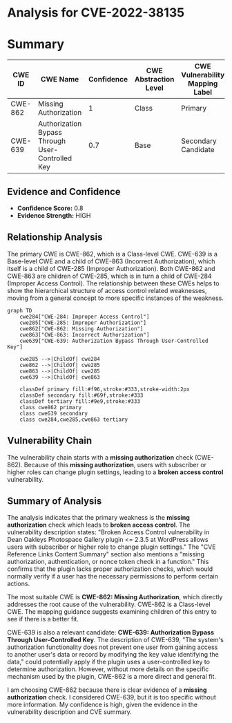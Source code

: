 # Analysis for CVE-2022-38135

# Summary
| CWE ID | CWE Name | Confidence | CWE Abstraction Level | CWE Vulnerability Mapping Label | CWE-Vulnerability Mapping Notes |
|---|---|---|---|---|---|
| CWE-862 | Missing Authorization | 1 | Class | Primary | Allowed-with-Review |
| CWE-639 | Authorization Bypass Through User-Controlled Key | 0.7 | Base | Secondary Candidate | Allowed |

## Evidence and Confidence

*   **Confidence Score:** 0.8
*   **Evidence Strength:** HIGH

## Relationship Analysis
The primary CWE is CWE-862, which is a Class-level CWE. CWE-639 is a Base-level CWE and a child of CWE-863 (Incorrect Authorization), which itself is a child of CWE-285 (Improper Authorization). Both CWE-862 and CWE-863 are children of CWE-285, which is in turn a child of CWE-284 (Improper Access Control). The relationship between these CWEs helps to show the hierarchical structure of access control related weaknesses, moving from a general concept to more specific instances of the weakness.

```mermaid
graph TD
    cwe284["CWE-284: Improper Access Control"]
    cwe285["CWE-285: Improper Authorization"]
    cwe862["CWE-862: Missing Authorization"]
    cwe863["CWE-863: Incorrect Authorization"]
    cwe639["CWE-639: Authorization Bypass Through User-Controlled Key"]

    cwe285 -->|ChildOf| cwe284
    cwe862 -->|ChildOf| cwe285
    cwe863 -->|ChildOf| cwe285
    cwe639 -->|ChildOf| cwe863

    classDef primary fill:#f96,stroke:#333,stroke-width:2px
    classDef secondary fill:#69f,stroke:#333
    classDef tertiary fill:#9e9,stroke:#333
    class cwe862 primary
    class cwe639 secondary
    class cwe284,cwe285,cwe863 tertiary
```

## Vulnerability Chain
The vulnerability chain starts with a **missing authorization** check (CWE-862). Because of this **missing authorization**, users with subscriber or higher roles can change plugin settings, leading to a **broken access control** vulnerability.

## Summary of Analysis
The analysis indicates that the primary weakness is the **missing authorization** check which leads to **broken access control**. The vulnerability description states: "Broken Access Control vulnerability in Dean Oakleys Photospace Gallery plugin <= 2.3.5 at WordPress allows users with subscriber or higher role to change plugin settings." The "CVE Reference Links Content Summary" section also mentions a "missing authorization, authentication, or nonce token check in a function." This confirms that the plugin lacks proper authorization checks, which would normally verify if a user has the necessary permissions to perform certain actions.

The most suitable CWE is **CWE-862: Missing Authorization**, which directly addresses the root cause of the vulnerability. CWE-862 is a Class-level CWE. The mapping guidance suggests examining children of this entry to see if there is a better fit.

CWE-639 is also a relevant candidate: **CWE-639: Authorization Bypass Through User-Controlled Key**. The description of CWE-639, "The system's authorization functionality does not prevent one user from gaining access to another user's data or record by modifying the key value identifying the data," could potentially apply if the plugin uses a user-controlled key to determine authorization. However, without more details on the specific mechanism used by the plugin, CWE-862 is a more direct and general fit.

I am choosing CWE-862 because there is clear evidence of a **missing authorization** check. I considered CWE-639, but it is too specific without more information. My confidence is high, given the evidence in the vulnerability description and CVE summary.